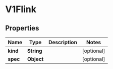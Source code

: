 

# V1Flink


## Properties

Name | Type | Description | Notes
------------ | ------------- | ------------- | -------------
**kind** | **String** |  |  [optional]
**spec** | **Object** |  |  [optional]



